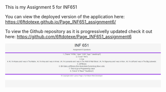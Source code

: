 This is my Assignment 5 for INF651

You can view the deployed version of the application here: https://6ftdotexe.github.io/Page_INF651_assignment6/

To view the Github repository as it is progressivelly updated check it out here: https://github.com/6ftdotexe/Page_INF651_assignment6

![Deployed Version Screenshot](./assets/Screenshot.png)
